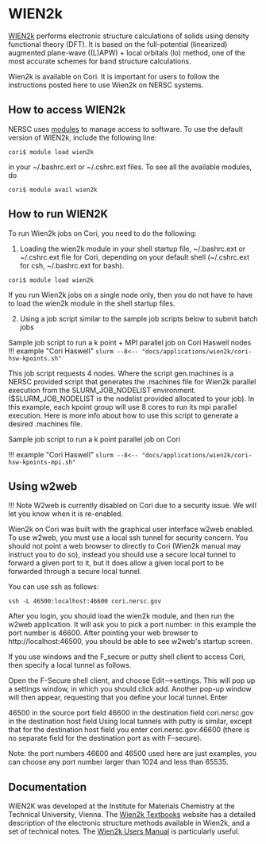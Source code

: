 # WIEN2k 

[WIEN2k](http://susi.theochem.tuwien.ac.at/) 
performs electronic structure calculations of solids using density functional theory (DFT). It is based on the full-potential (linearized) augmented plane-wave ((L)APW) + local orbitals (lo) method, one of the most accurate schemes for band structure calculations.

Wien2k is available on Cori. It is important for users to follow the instructions posted here to use Wien2k on NERSC systems.

## How to access WIEN2k
NERSC uses [modules](https://www.nersc.gov/users/software/user-environment/modules/) to manage access to software. 
To use the default version of WIEN2k, include the following line:
```shell
cori$ module load wien2k
```
in your ~/.bashrc.ext or ~/.cshrc.ext files. To see all the available modules, do

```shell
cori$ module avail wien2k
```
## How to run WIEN2K 
To run Wien2k jobs on Cori, you need to do the following:

1) Loading the wien2k module in your shell startup file, ~/.bashrc.ext or ~/.cshrc.ext file for Cori, depending on your default shell (~/.cshrc.ext for csh, ~/.bashrc.ext for bash).

```shell
cori$ module load wien2k
```
If you run Wien2k jobs on a single node only, then you do not have to have to load the wien2k module in the shell startup files. 

2) Using a job script similar to the sample job scripts below to submit batch jobs

Sample job script to run a k point + MPI parallel job on Cori Haswell nodes
!!! example "Cori Haswell"
    ```slurm
    --8<-- "docs/applications/wien2k/cori-hsw-kpoints.sh"
    ```

This job script requests 4 nodes. Where the script gen.machines is a NERSC provided script that generates the .machines file for Wien2k parallel execution from the SLURM_JOB_NODELIST environment. ($SLURM_JOB_NODELIST is the nodelist provided allocated to your job). In this example, each kpoint group will use 8 cores to run its mpi parallel execution. Here is more info about how to use this script to generate a desired .machines file.

Sample job script to run a k point parallel job on Cori

!!! example "Cori Haswell"
    ```slurm
    --8<-- "docs/applications/wien2k/cori-hsw-kpoints-mpi.sh"
    ```

## Using w2web 

!!! Note 
	W2web is currently disabled on Cori due to a security issue. We will let you know when it is re-enabled. 

Wien2k on Cori was built with the graphical user interface w2web enabled. To use w2web, you must use a local ssh tunnel for security concern. You should not point a web browser to directly to Cori (Wien2k manual may instruct you to do so), instead you should use a secure local tunnel to forward a given port to it, but it does allow a given local port to be forwarded through a secure local tunnel.

You can use ssh as follows:

```shell
ssh -L 46500:localhost:46600 cori.nersc.gov  
```
After you login, you should load the wien2k module, and then run the w2web application. It will ask you to pick a port number: in this example the port number is 46600. After pointing your web browser to http://localhost:46500, you should be able to see w2web's startup screen.

If you use windows and the F_secure or putty shell client to access Cori, then specify a local tunnel as follows.

Open the F-Secure shell client, and choose Edit-->settings.  This will pop up a settings window, in which you should click add. Another pop-up window will then appear, requesting that you define your local tunnel.  Enter

46500 in the source port field
46600 in the destination field
cori.nersc.gov in the destination host field
Using local tunnels with putty is similar, except that for the destination host field you enter cori.nersc.gov:46600 (there is no separate field for the destination port as with F-secure).

Note: the port numbers 46600 and 46500 used here are just examples, you can choose any port number larger than 1024 and less than 65535.


## Documentation

WIEN2K was developed at the Institute for Materials Chemistry at the Technical University, Vienna. 
The [Wien2k Textbooks](http://www.wien2k.at/reg_user/textbooks/) website has a detailed description of the electronic structure methods available in Wien2k, and a set of technical notes. The [Wien2k Users Manual](http://www.wien2k.at/reg_user/textbooks/usersguide.pdf) is particularly useful.

